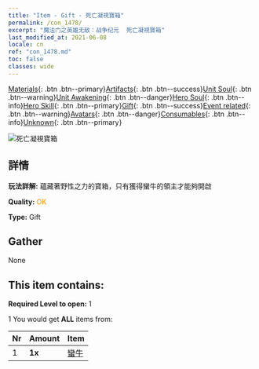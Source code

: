 ```yaml
---
title: "Item - Gift - 死亡凝視寶箱"
permalink: /con_1478/
excerpt: "魔法门之英雄无敌：战争纪元  死亡凝視寶箱"
last_modified_at: 2021-06-08
locale: cn
ref: "con_1478.md"
toc: false
classes: wide
---
```

 [Materials](/ItemsCN/){: .btn .btn--primary}[Artifacts](/ItemsCN/Artifacts/){: .btn .btn--success}[Unit Soul](/ItemsCN/UnitSoul/){: .btn .btn--warning}[Unit Awakening](/ItemsCN/UnitAwakening/){: .btn .btn--danger}[Hero Soul](/ItemsCN/HeroSoul/){: .btn .btn--info}[Hero Skill](/ItemsCN/HeroSkill/){: .btn .btn--primary}[Gift](/ItemsCN/Gift/){: .btn .btn--success}[Event related](/ItemsCN/Events/){: .btn .btn--warning}[Avatars](/ItemsCN/Avatars/){: .btn .btn--danger}[Consumables](/ItemsCN/Consumables/){: .btn .btn--info}[Unknown](/ItemsCN/Unknown/){: .btn .btn--primary}

 ![死亡凝視寶箱](/images/t/i_907092.png)

## 詳情
 **玩法詳解:** 蘊藏著野性之力的寶箱，只有獲得蠻牛的領主才能夠開啟

 **Quality:** <span style="color: #FF8C00">OK</span>

 **Type:** Gift

## Gather

  None

## This item contains:

 **Required Level to open:** 1

 1 You would get **ALL** items  from:

  | Nr | Amount |     Item    |
  |:---|:-------|:------------|
  | 1 |  **1x** | [蠻牛](/cn/Items/unt_257/) |  | 
